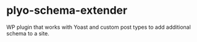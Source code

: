 # plyo-schema-extender
WP plugin that works with Yoast and custom post types to add additional schema to a site.
